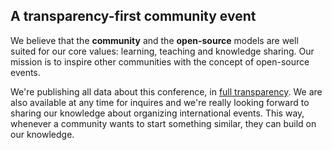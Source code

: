## A transparency-first community event

We believe that the **community** and the **open-source** models are well suited for our core values: learning, teaching and knowledge sharing. Our mission is to inspire other communities with the concept of open-source events.

We're publishing all data about this conference, in [full transparency](/transparency). We are also available at any time for inquires and we're really looking forward to sharing our knowledge about organizing international events. This way, whenever a community wants to start something similar, they can build on our knowledge.

